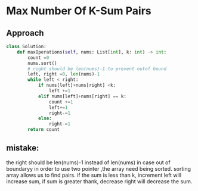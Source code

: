 # Max Number Of K-Sum Pairs

## Approach

```Python
class Solution:
    def maxOperations(self, nums: List[int], k: int) -> int:
        count =0
        nums.sort()
        # right should be len(nums)-1 to prevent outof bound
        left, right =0, len(nums)-1
        while left < right:
            if nums[left]+nums[right] <k:
                left +=1
            elif nums[left]+nums[right] == k:
                count +=1
                left+=1
                right-=1
            else:
                right-=1
        return count
```

## mistake:

the right should be len(nums)-1 instead of len(nums) in case out of boundaryy
in order to use two pointer ,the array need being sorted. sorting array allows us to find pairs.
if the sum is less than k, increment left will increase sum, if sum is greater thank, decrease right will decrease the sum.